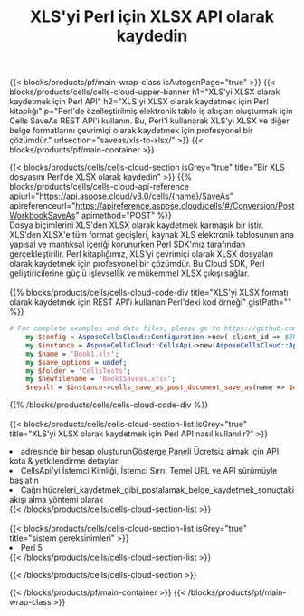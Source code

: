 ﻿---
title:  XLS'yi Perl için XLSX API olarak kaydedin
description:  Microsoft Excel ve OpenOffice Hesaplama için Bulut API'leri ve SDK'lar Elektronik tabloyu diğer biçim dosyasına dönüştürün.
url: /tr/perl/saveas/xls-to-xlsx/
---
{{< blocks/products/pf/main-wrap-class isAutogenPage="true" >}}
{{< blocks/products/cells/cells-cloud-upper-banner h1="XLS\'yi XLSX olarak kaydetmek için Perl API" h2="XLS\'yi XLSX olarak kaydetmek için Perl kitaplığı" p="Perl\'de özelleştirilmiş elektronik tablo iş akışları oluşturmak için Cells SaveAs REST API\'i kullanın. Bu, Perl\'i kullanarak XLS\'yi XLSX ve diğer belge formatlarını çevrimiçi olarak kaydetmek için profesyonel bir çözümdür." urlsection="saveas/xls-to-xlsx/" >}}
{{< blocks/products/pf/main-container >}}

{{< blocks/products/cells/cells-cloud-section isGrey="true" title="Bir XLS dosyasını Perl\'de XLSX olarak kaydedin" >}}
{{% blocks/products/cells/cells-cloud-api-reference apiurl="https://api.aspose.cloud/v3.0/cells/{name}/SaveAs" apireferenceurl="https://apireference.aspose.cloud/cells/#/Conversion/PostWorkbookSaveAs" apimethod="POST" %}}
<br/>
Dosya biçimlerini XLS'den XLSX olarak kaydetmek karmaşık bir iştir. XLS'den XLSX'e tüm format geçişleri, kaynak XLS elektronik tablosunun ana yapısal ve mantıksal içeriği korunurken Perl SDK'mız tarafından gerçekleştirilir. Perl kitaplığımız, XLS'yi çevrimiçi olarak XLSX dosyaları olarak kaydetmek için profesyonel bir çözümdür. Bu Cloud SDK, Perl geliştiricilerine güçlü işlevsellik ve mükemmel XLSX çıkışı sağlar.
<br/>
<br/>
{{% blocks/products/cells/cells-cloud-code-div title="XLS\'yi XLSX formatı olarak kaydetmek için REST API\'i kullanan Perl\'deki kod örneği" gistPath="" %}}
  
```perl
# For complete examples and data files, please go to https://github.com/aspose-cells-cloud/aspose-cells-cloud-perl/
    my $config = AsposeCellsCloud::Configuration->new( client_id => $ENV{'ProductClientId'}, client_secret => $ENV{'ProductClientSecret'});
    my $instance = AsposeCellsCloud::CellsApi->new(AsposeCellsCloud::ApiClient->new( $config));
    my $name = 'Book1.xls';
    my $save_options = undef;
    my $folder = 'CellsTests';
    my $newfilename = 'Book1Saveas.xlsx';
    $result = $instance->cells_save_as_post_document_save_as(name => $name,save_options => $save_options, newfilename => $newfilename, folder => $folder);
```
  
{{% /blocks/products/cells/cells-cloud-code-div %}}
<br/>
<br/>
{{< blocks/products/cells/cells-cloud-section-list isGrey="true" title="XLS\'yi XLSX olarak kaydetmek için Perl API nasıl kullanılır?" >}}
<li> adresinde bir hesap oluşturun<a href="https://dashboard.aspose.cloud/">Gösterge Paneli</a> Ücretsiz almak için API kota & yetkilendirme detayları</li>
<li>CellsApi'yi İstemci Kimliği, İstemci Sırrı, Temel URL ve API sürümüyle başlatın</li>
<li>Çağrı hücreleri_kaydetmek_gibi_postalamak_belge_kaydetmek_sonuçtaki akışı alma yöntemi olarak</li>
{{< /blocks/products/cells/cells-cloud-section-list >}}
<br/>
<br/>
{{< blocks/products/cells/cells-cloud-section-list isGrey="true" title="sistem gereksinimleri" >}}
<li>Perl 5</li>
{{< /blocks/products/cells/cells-cloud-section-list >}}

{{< /blocks/products/cells/cells-cloud-section >}}

{{< /blocks/products/pf/main-container >}}
{{< /blocks/products/pf/main-wrap-class >}}
